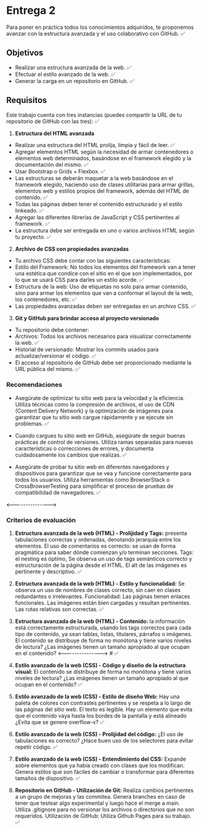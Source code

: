 # Entrega 2

Para poner en práctica todos los conocimientos adquiridos, te proponemos avanzar con la estructura avanzada y el uso colaborativo con GitHub. ✅

## Objetivos

- Realizar una estructura avanzada de la web. ✅
- Efectuar el estilo avanzado de la web. ✅
- Generar la carga en un repositorio en GitHub. ✅

## Requisitos

Este trabajo cuenta con tres instancias (puedes compartir la URL de tu repositorio de GitHub con las tres): ✅

1. **Estructura del HTML avanzada**

- Realizar una estructura del HTML prolija, limpia y fácil de leer. ✅
- Agregar elementos HTML según la necesidad de armar contenedores o elementos web determinados, basándose en el framework elegido y la documentación del mismo. ✅
- Usar Bootstrap o Grids + Flexbox. ✅
- Las estructuras se deberán maquetar a la web basándose en el framework elegido, haciendo uso de clases utilitarias para armar grillas, elementos web y estilos propios del framework, además del HTML de contenido. ✅
- Todas las páginas deben tener el contenido estructurado y el estilo linkeado. ✅
- Agregar las diferentes librerías de JavaScript y CSS pertinentes al framework. ✅
- La estructura debe ser entregada en uno o varios archivos HTML según tu proyecto. ✅

2. **Archivo de CSS con propiedades avanzadas**

- Tu archivo CSS debe contar con las siguientes características:
- Estilo del Framework: No todos los elementos del framework van a tener una estética que condice con el sitio en el que son implementados, por lo que se usará CSS para darles un estilo acorde. ✅
- Estructura de la web: Uso de etiquetas no solo para armar contenido, sino para armar los elementos que van a conformar el layout de la web, los contenedores, etc. ✅
- Las propiedades avanzadas deben ser entregadas en un archivo CSS. ✅

3. **Git y GitHub para brindar acceso al proyecto versionado**

- Tu repositorio debe contener:
- Archivos: Todos los archivos necesarios para visualizar correctamente la web. ✅
- Historial de versionado: Mostrar los commits usados para actualizar/versionar el código. ✅
- El acceso al repositorio de GitHub debe ser proporcionado mediante la URL pública del mismo. ✅

### Recomendaciones

- Asegúrate de optimizar tu sitio web para la velocidad y la eficiencia. Utiliza técnicas como la compresión de archivos, el uso de CDN (Content Delivery Network) y la optimización de imágenes para garantizar que tu sitio web cargue rápidamente y se ejecute sin problemas. ✅

- Cuando cargues tu sitio web en GitHub, asegúrate de seguir buenas prácticas de control de versiones. Utiliza ramas separadas para nuevas características o correcciones de errores, y documenta cuidadosamente los cambios que realizas. ✅

- Asegúrate de probar tu sitio web en diferentes navegadores y dispositivos para garantizar que se vea y funcione correctamente para todos los usuarios. Utiliza herramientas como BrowserStack o CrossBrowserTesting para simplificar el proceso de pruebas de compatibilidad de navegadores. ✅

<--------------->

### Criterios de evaluación

1. **Estructura avanzada de la web (HTML) - Prolijidad y Tags:** presenta tabulaciones correctas y ordenadas, denotando jerarquía entre los elementos. El uso de comentarios es correcto: se usan de forma pragmática para saber dónde comienzan y/o terminan secciones. Tags: el nesting es óptimo, Se observa un uso de tags semánticos correcto y estructuración de la página desde el HTML. El alt de las imágenes es pertinente y descriptivo. ✅

2. **Estructura avanzada de la web (HTML) - Estilo y funcionalidad:** Se observa un uso de nombres de clases correcto, sin caer en clases redundantes o irrelevantes. Funcionalidad: Las páginas tienen enlaces funcionales. Las imágenes están bien cargadas y resultan pertinentes. Las rutas relativas son correctas. ✅

3. **Estructura avanzada de la web (HTML) - Contenido:** la información está correctamente estructurada, usando los tags correctos para cada tipo de contenido, ya sean tablas, listas, titulares, párrafos o imágenes. El contenido se distribuye de forma no monótona y tiene varios niveles de lectura? ¿Las imágenes tienen un tamaño apropiado al que ocupan en el contenido? <---------------> # ✅

4. **Estilo avanzado de la web (CSS) - Código y diseño de la estructura visual:** El contenido se distribuye de forma no monótona y tiene varios niveles de lectura? ¿Las imágenes tienen un tamaño apropiado al que ocupan en el contenido? ✅

5. **Estilo avanzado de la web (CSS) - Estilo de diseño Web:** Hay una paleta de colores con contrastes pertinentes y se respeta a lo largo de las páginas del sitio web. El texto es legible. Hay un elemento que evita que el contenido vaya hasta los bordes de la pantalla y está alineado ¿Evita que se genere overflow-x? ✅

6. **Estilo avanzado de la web (CSS) - Prolijidad del código:** ¿El uso de tabulaciones es correcto? ¿Hace buen uso de los selectores para evitar repetir código. ✅

7. **Estilo avanzado de la web (CSS) - Entendimiento del CSS:** Expande sobre elementos que ya había creado con clases que los modifican. Genera estilos que son fáciles de cambiar o transformar para diferentes tamaños de dispositivo. ✅

8. **Repositorio en GitHub - Utilización de Git:** Realiza cambios pertinentes a un grupo de mejoras y las commitea. Genera branches en caso de tener que testear algo experimental y luego hace el merge a main. Utiliza .gitignore para no versionar los archivos o directorios que no son requeridos. Utilización de GitHub: Utiliza Github Pages para su trabajo. ✅